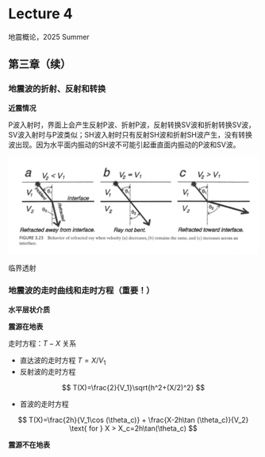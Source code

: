 # Lecture 4
地震概论，2025 Summer
## 第三章（续）

### 地震波的折射、反射和转换

**近震情况**

P波入射时，界面上会产生反射P波、折射P波，反射转换SV波和折射转换SV波，SV波入射时与P波类似；SH波入射时只有反射SH波和折射SH波产生，没有转换波出现。因为水平面内振动的SH波不可能引起垂直面内振动的P波和SV波。

![alt text](image.png)

临界透射


### 地震波的走时曲线和走时方程（重要！）

**水平层状介质**

**震源在地表**

走时方程：$T-X$ 关系

- 直达波的走时方程 $T=X/V_1$
- 反射波的走时方程

$$
T(X)=\frac{2}{V_1}\sqrt{h^2+(X/2)^2}
$$

- 首波的走时方程

$$
T(X)=\frac{2h}{V_1\cos (\theta_c)} + \frac{X-2h\tan (\theta_c)}{V_2} \text{ for } X > X_c=2h\tan(\theta_c)
$$

**震源不在地表**

